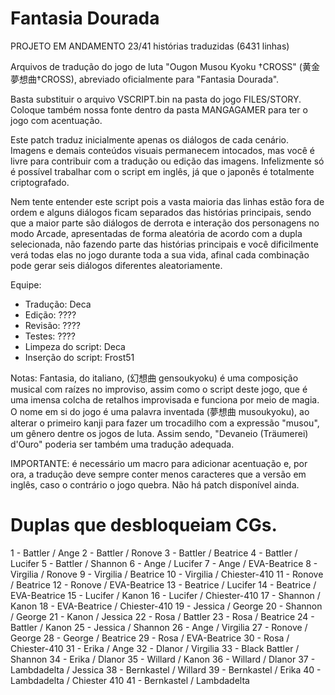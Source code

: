 # Fantasia Dourada

PROJETO EM ANDAMENTO 23/41 histórias traduzidas (6431 linhas)

Arquivos de tradução do jogo de luta "Ougon Musou Kyoku †CROSS" (黄金夢想曲†CROSS), abreviado oficialmente para "Fantasia Dourada".

Basta substituir o arquivo VSCRIPT.bin na pasta do jogo FILES/STORY. Coloque também nossa fonte dentro da pasta MANGAGAMER para ter o jogo com acentuação.

Este patch traduz inicialmente apenas os diálogos de cada cenário. Imagens e demais conteúdos visuais permanecem intocados, mas você é livre para contribuir com a tradução ou edição das imagens.
Infelizmente só é possível trabalhar com o script em inglês, já que o japonês é totalmente criptografado.

Nem tente entender este script pois a vasta maioria das linhas estão fora de ordem e alguns diálogos ficam separados das histórias principais,
sendo que a maior parte são diálogos de derrota e interação dos personagens no modo Arcade, apresentadas de forma aleatória de acordo com a dupla selecionada, 
não fazendo parte das histórias principais e você dificilmente verá todas elas no jogo durante toda a sua vida, afinal cada combinação pode gerar seis diálogos diferentes aleatoriamente.

Equipe:
- Tradução: Deca
- Edição: ????
- Revisão: ????
- Testes: ????
- Limpeza do script: Deca
- Inserção do script: Frost51

Notas: 
Fantasia, do italiano, (幻想曲 gensoukyoku) é uma composição musical com raízes no improviso, assim como o script deste jogo, que é uma imensa colcha de retalhos improvisada e funciona por meio de magia.
O nome em si do jogo é uma palavra inventada (夢想曲 musoukyoku), ao alterar o primeiro kanji para fazer um trocadilho com a expressão "musou", um gênero dentre os jogos de luta. 
Assim sendo, "Devaneio (Träumerei) d'Ouro" poderia ser também uma tradução adequada.
 
IMPORTANTE: é necessário um macro para adicionar acentuação e, por ora, a tradução deve sempre conter menos caracteres que a versão em inglês, caso o contrário o jogo quebra. Não há patch disponível ainda.

# Duplas que desbloqueiam CGs.

1 - Battler / Ange
2 - Battler / Ronove
3 - Battler / Beatrice
4 - Battler / Lucifer
5 - Battler / Shannon
6 - Ange / Lucifer
7 - Ange / EVA-Beatrice
8 - Virgilia / Ronove
9 - Virgilia / Beatrice
10 - Virgilia / Chiester-410
11 - Ronove / Beatrice
12 - Ronove / EVA-Beatrice
13 - Beatrice / Lucifer
14 - Beatrice / EVA-Beatrice
15 - Lucifer / Kanon
16 - Lucifer / Chiester-410
17 - Shannon / Kanon
18 - EVA-Beatrice / Chiester-410
19 - Jessica / George
20 - Shannon / George
21 - Kanon / Jessica
22 - Rosa / Battler
23 - Rosa / Beatrice
24 - Battler / Kanon
25 - Jessica / Shannon
26 - Ange / Virgilia
27 - Ronove / George
28 - George / Beatrice
29 - Rosa / EVA-Beatrice
30 - Rosa / Chiester-410
31 - Erika / Ange
32 - Dlanor / Virgilia
33 - Black Battler / Shannon
34 - Erika / Dlanor
35 - Willard / Kanon
36 - Willard / Dlanor
37 - Lambdadelta / Jessica
38 - Bernkastel / Willard
39 - Bernkastel / Erika
40 - Lambdadelta / Chiester 410
41 - Bernkastel / Lambdadelta 